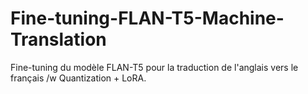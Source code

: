 # Fine-tuning-FLAN-T5-Machine-Translation
Fine-tuning du modèle FLAN-T5 pour la traduction de l'anglais vers le français /w Quantization + LoRA. 
